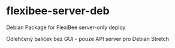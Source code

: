 # flexibee-server-deb
Debian Package for FlexiBee server-only deploy

Odlehčený balíček bez GUI - pouze API server pro Debian Stretch
